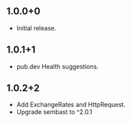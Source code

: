 ## 1.0.0+0

- Initial release.

## 1.0.1+1

- pub.dev Health suggestions.

## 1.0.2+2

- Add ExchangeRates and HttpRequest.
- Upgrade sembast to ^2.0.1

